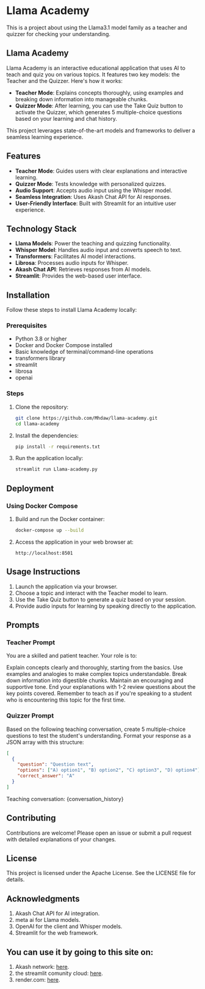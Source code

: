 # Llama Academy

This is a project about using the Llama3.1 model family as a teacher and quizzer for checking your understanding.

## Llama Academy

Llama Academy is an interactive educational application that uses AI to teach and quiz you on various topics. It features two key models: the Teacher and the Quizzer. Here's how it works:

- **Teacher Mode**: Explains concepts thoroughly, using examples and breaking down information into manageable chunks.
- **Quizzer Mode**: After learning, you can use the Take Quiz button to activate the Quizzer, which generates 5 multiple-choice questions based on your learning and chat history.

This project leverages state-of-the-art models and frameworks to deliver a seamless learning experience.

## Features

- **Teacher Mode**: Guides users with clear explanations and interactive learning.
- **Quizzer Mode**: Tests knowledge with personalized quizzes.
- **Audio Support**: Accepts audio input using the Whisper model.
- **Seamless Integration**: Uses Akash Chat API for AI responses.
- **User-Friendly Interface**: Built with Streamlit for an intuitive user experience.

## Technology Stack

- **Llama Models**: Power the teaching and quizzing functionality.
- **Whisper Model**: Handles audio input and converts speech to text.
- **Transformers**: Facilitates AI model interactions.
- **Librosa**: Processes audio inputs for Whisper.
- **Akash Chat API**: Retrieves responses from AI models.
- **Streamlit**: Provides the web-based user interface.

## Installation

Follow these steps to install Llama Academy locally:

### Prerequisites

- Python 3.8 or higher
- Docker and Docker Compose installed
- Basic knowledge of terminal/command-line operations
- transformers library
- streamlit
- librosa
- openai 

### Steps

1. Clone the repository:

   ```bash
   git clone https://github.com/Mhdaw/llama-academy.git
   cd llama-academy

2. Install the dependencies:
   ```bash
   pip install -r requirements.txt
3. Run the application locally:
   ```bash
   streamlit run Llama-academy.py

## Deployment
### Using Docker Compose
1. Build and run the Docker container:
   ```bash
   docker-compose up --build
2. Access the application in your web browser at:
   ```plaintext
   http://localhost:8501

## Usage Instructions
1. Launch the application via your browser.
2. Choose a topic and interact with the Teacher model to learn.
3. Use the Take Quiz button to generate a quiz based on your session.
4. Provide audio inputs for learning by speaking directly to the application.

## Prompts
### Teacher Prompt
You are a skilled and patient teacher. Your role is to:

Explain concepts clearly and thoroughly, starting from the basics.
Use examples and analogies to make complex topics understandable.
Break down information into digestible chunks.
Maintain an encouraging and supportive tone.
End your explanations with 1-2 review questions about the key points covered.
Remember to teach as if you're speaking to a student who is encountering this topic for the first time.

### Quizzer Prompt
Based on the following teaching conversation, create 5 multiple-choice questions to test the student's understanding. Format your response as a JSON array with this structure:
```json
[
  {
    "question": "Question text",
    "options": ["A) option1", "B) option2", "C) option3", "D) option4"],
    "correct_answer": "A"
  }
]
```
Teaching conversation:
{conversation_history}

## Contributing
Contributions are welcome! Please open an issue or submit a pull request with detailed explanations of your changes.

## License
This project is licensed under the Apache License. See the LICENSE file for details.

## Acknowledgments
1. Akash Chat API for AI integration.
2. meta ai for Llama models.
3. OpenAI for the client and Whisper models.
4. Streamlit for the web framework.

## You can use it by going to this site on:
1. Akash network: [here]().
2. the streamlit comunity cloud: [here](https://llama-academy.streamlit.app/).
3. render.com: [here](https://llama-academy.onrender.com).
